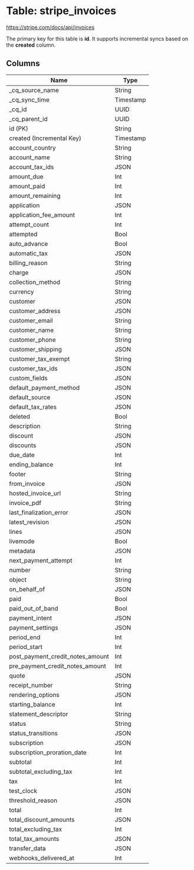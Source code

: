 # Table: stripe_invoices

https://stripe.com/docs/api/invoices

The primary key for this table is **id**.
It supports incremental syncs based on the **created** column.

## Columns

| Name          | Type          |
| ------------- | ------------- |
|_cq_source_name|String|
|_cq_sync_time|Timestamp|
|_cq_id|UUID|
|_cq_parent_id|UUID|
|id (PK)|String|
|created (Incremental Key)|Timestamp|
|account_country|String|
|account_name|String|
|account_tax_ids|JSON|
|amount_due|Int|
|amount_paid|Int|
|amount_remaining|Int|
|application|JSON|
|application_fee_amount|Int|
|attempt_count|Int|
|attempted|Bool|
|auto_advance|Bool|
|automatic_tax|JSON|
|billing_reason|String|
|charge|JSON|
|collection_method|String|
|currency|String|
|customer|JSON|
|customer_address|JSON|
|customer_email|String|
|customer_name|String|
|customer_phone|String|
|customer_shipping|JSON|
|customer_tax_exempt|String|
|customer_tax_ids|JSON|
|custom_fields|JSON|
|default_payment_method|JSON|
|default_source|JSON|
|default_tax_rates|JSON|
|deleted|Bool|
|description|String|
|discount|JSON|
|discounts|JSON|
|due_date|Int|
|ending_balance|Int|
|footer|String|
|from_invoice|JSON|
|hosted_invoice_url|String|
|invoice_pdf|String|
|last_finalization_error|JSON|
|latest_revision|JSON|
|lines|JSON|
|livemode|Bool|
|metadata|JSON|
|next_payment_attempt|Int|
|number|String|
|object|String|
|on_behalf_of|JSON|
|paid|Bool|
|paid_out_of_band|Bool|
|payment_intent|JSON|
|payment_settings|JSON|
|period_end|Int|
|period_start|Int|
|post_payment_credit_notes_amount|Int|
|pre_payment_credit_notes_amount|Int|
|quote|JSON|
|receipt_number|String|
|rendering_options|JSON|
|starting_balance|Int|
|statement_descriptor|String|
|status|String|
|status_transitions|JSON|
|subscription|JSON|
|subscription_proration_date|Int|
|subtotal|Int|
|subtotal_excluding_tax|Int|
|tax|Int|
|test_clock|JSON|
|threshold_reason|JSON|
|total|Int|
|total_discount_amounts|JSON|
|total_excluding_tax|Int|
|total_tax_amounts|JSON|
|transfer_data|JSON|
|webhooks_delivered_at|Int|